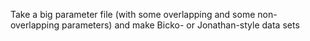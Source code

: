 Take a big parameter file (with some overlapping and some non-overlapping parameters) and make Bicko- or Jonathan-style data sets
